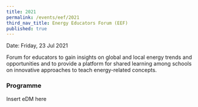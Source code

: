 ```yaml
---
title: 2021
permalink: /events/eef/2021
third_nav_title: Energy Educators Forum (EEF)
published: true
---
```


Date: Friday, 23 Jul 2021 

Forum for educators to gain insights on global and local energy trends and opportunities and to provide a platform for shared learning among schools on innovative approaches to teach energy-related concepts. 

### Programme

Insert eDM here
